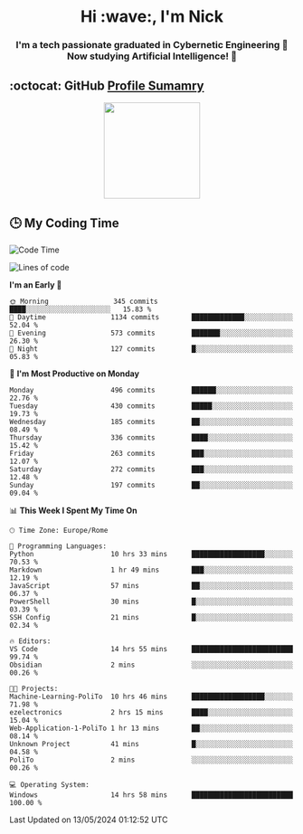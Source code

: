 <h1 align="center">Hi :wave:, I'm Nick</h1>

<h3 align="center">I'm a tech passionate graduated in Cybernetic Engineering 🤖<br>
Now studying Artificial Intelligence! 🧠</h3>


## :octocat: GitHub <a href="https://github.com/vn7n24fzkq/github-profile-summary-cards">Profile Sumamry</a>

<p align="center">
   <img style="height:170px;display:inline-block"  src="http://github-profile-summary-cards.vercel.app/api/cards/profile-details?username=CodeClimberNT&theme=github_dark" />
<!--    <img style="height:170px;display:inline-block"  src="http://github-profile-summary-cards.vercel.app/api/cards/repos-per-language?username=CodeClimberNT&theme=github_dark&exclude=" /> -->
</p>

 ## :clock3: My Coding Time 
 
<!--START_SECTION:waka-->
![Code Time](http://img.shields.io/badge/Code%20Time-206%20hrs%2025%20mins-blue)

![Lines of code](https://img.shields.io/badge/From%20Hello%20World%20I%27ve%20Written-2.7%20million%20lines%20of%20code-blue)

**I'm an Early 🐤** 

```text
🌞 Morning                345 commits         ████░░░░░░░░░░░░░░░░░░░░░   15.83 % 
🌆 Daytime                1134 commits        █████████████░░░░░░░░░░░░   52.04 % 
🌃 Evening                573 commits         ███████░░░░░░░░░░░░░░░░░░   26.30 % 
🌙 Night                  127 commits         █░░░░░░░░░░░░░░░░░░░░░░░░   05.83 % 
```
📅 **I'm Most Productive on Monday** 

```text
Monday                   496 commits         ██████░░░░░░░░░░░░░░░░░░░   22.76 % 
Tuesday                  430 commits         █████░░░░░░░░░░░░░░░░░░░░   19.73 % 
Wednesday                185 commits         ██░░░░░░░░░░░░░░░░░░░░░░░   08.49 % 
Thursday                 336 commits         ████░░░░░░░░░░░░░░░░░░░░░   15.42 % 
Friday                   263 commits         ███░░░░░░░░░░░░░░░░░░░░░░   12.07 % 
Saturday                 272 commits         ███░░░░░░░░░░░░░░░░░░░░░░   12.48 % 
Sunday                   197 commits         ██░░░░░░░░░░░░░░░░░░░░░░░   09.04 % 
```


📊 **This Week I Spent My Time On** 

```text
🕑︎ Time Zone: Europe/Rome

💬 Programming Languages: 
Python                   10 hrs 33 mins      ██████████████████░░░░░░░   70.53 % 
Markdown                 1 hr 49 mins        ███░░░░░░░░░░░░░░░░░░░░░░   12.19 % 
JavaScript               57 mins             ██░░░░░░░░░░░░░░░░░░░░░░░   06.37 % 
PowerShell               30 mins             █░░░░░░░░░░░░░░░░░░░░░░░░   03.39 % 
SSH Config               21 mins             █░░░░░░░░░░░░░░░░░░░░░░░░   02.34 % 

🔥 Editors: 
VS Code                  14 hrs 55 mins      █████████████████████████   99.74 % 
Obsidian                 2 mins              ░░░░░░░░░░░░░░░░░░░░░░░░░   00.26 % 

🐱‍💻 Projects: 
Machine-Learning-PoliTo  10 hrs 46 mins      ██████████████████░░░░░░░   71.98 % 
ezelectronics            2 hrs 15 mins       ████░░░░░░░░░░░░░░░░░░░░░   15.04 % 
Web-Application-1-PoliTo 1 hr 13 mins        ██░░░░░░░░░░░░░░░░░░░░░░░   08.14 % 
Unknown Project          41 mins             █░░░░░░░░░░░░░░░░░░░░░░░░   04.58 % 
PoliTo                   2 mins              ░░░░░░░░░░░░░░░░░░░░░░░░░   00.26 % 

💻 Operating System: 
Windows                  14 hrs 58 mins      █████████████████████████   100.00 % 
```


 Last Updated on 13/05/2024 01:12:52 UTC
<!--END_SECTION:waka-->

